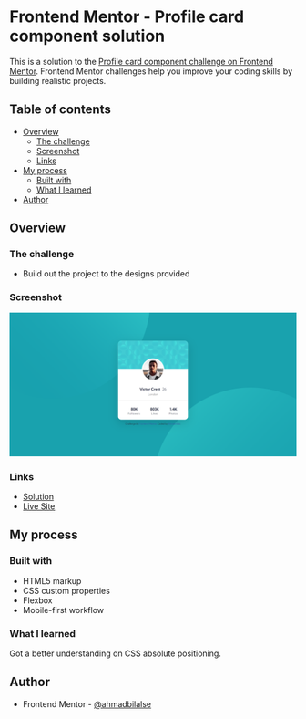 # Frontend Mentor - Profile card component solution

This is a solution to the [Profile card component challenge on Frontend Mentor](https://www.frontendmentor.io/challenges/profile-card-component-cfArpWshJ). Frontend Mentor challenges help you improve your coding skills by building realistic projects. 

## Table of contents

- [Overview](#overview)
  - [The challenge](#the-challenge)
  - [Screenshot](#screenshot)
  - [Links](#links)
- [My process](#my-process)
  - [Built with](#built-with)
  - [What I learned](#what-i-learned)
- [Author](#author)

## Overview

### The challenge

- Build out the project to the designs provided

### Screenshot

![](./screenshot.png)

### Links

- [Solution](https://www.frontendmentor.io/solutions/html-and-css-M2Zl4-XOZ)
- [Live Site](https://ahmadbilalse.github.io/profile-card-component/)

## My process

### Built with

- HTML5 markup
- CSS custom properties
- Flexbox
- Mobile-first workflow

### What I learned

Got a better understanding on CSS absolute positioning.

## Author

- Frontend Mentor - [@ahmadbilalse](https://www.frontendmentor.io/profile/ahmadbilalse)
